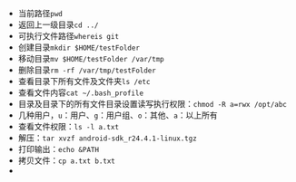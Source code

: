 * 当前路径`pwd`
* 返回上一级目录`cd ../`
* 可执行文件路径`whereis git`
* 创建目录`mkdir $HOME/testFolder`
* 移动目录`mv $HOME/testFolder /var/tmp`
* 删除目录`rm -rf /var/tmp/testFolder`
* 查看目录下所有文件及文件夹`ls /etc`
* 查看文件内容`cat ~/.bash_profile`
* 目录及目录下的所有文件目录设置读写执行权限：`chmod -R a=rwx /opt/abc`
* 几种用户，`u`：用户、`g`：用户组、`o`：其他、`a`：以上所有
* 查看文件权限：`ls -l a.txt`
* 解压：`tar xvzf android-sdk_r24.4.1-linux.tgz`
* 打印输出：`echo &PATH`
* 拷贝文件：`cp a.txt b.txt`
* 

